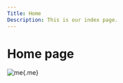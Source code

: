 ```yaml
---
Title: Home
Description: This is our index page.
---
```


Home page
==========================

![me](image/catandguitar.jpg?w=50%&h=50%&q=70){.me}


